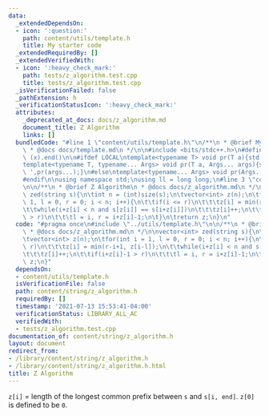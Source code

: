```yaml
---
data:
  _extendedDependsOn:
  - icon: ':question:'
    path: content/utils/template.h
    title: My starter code
  _extendedRequiredBy: []
  _extendedVerifiedWith:
  - icon: ':heavy_check_mark:'
    path: tests/z_algorithm.test.cpp
    title: tests/z_algorithm.test.cpp
  _isVerificationFailed: false
  _pathExtension: h
  _verificationStatusIcon: ':heavy_check_mark:'
  attributes:
    _deprecated_at_docs: docs/z_algorithm.md
    document_title: Z Algorithm
    links: []
  bundledCode: "#line 1 \"content/utils/template.h\"\n/**\n * @brief My starter code\n\
    \ * @docs docs/template.md\n */\n\n#include <bits/stdc++.h>\n#define all(x) (x).begin(),\
    \ (x).end()\n\n#ifdef LOCAL\ntemplate<typename T> void pr(T a){std::cerr<<a<<std::endl;}\n\
    template<typename T, typename... Args> void pr(T a, Args... args){std::cerr<<a<<'\
    \ ',pr(args...);}\n#else\ntemplate<typename... Args> void pr(Args... args){}\n\
    #endif\n\nusing namespace std;\nusing ll = long long;\n#line 3 \"content/string/z_algorithm.h\"\
    \n\n/**\n * @brief Z Algorithm\n * @docs docs/z_algorithm.md\n */\n\nvector<int>\
    \ zed(string s){\n\tint n = (int)size(s);\n\tvector<int> z(n);\n\tfor(int i =\
    \ 1, l = 0, r = 0; i < n; i++){\n\t\tif(i <= r)\n\t\t\tz[i] = min(r-i+1, z[i-l]);\n\
    \t\twhile(i+z[i] < n and s[z[i]] == s[i+z[i]])\n\t\t\tz[i]++;\n\t\tif(i+z[i]-1\
    \ > r)\n\t\t\tl = i, r = i+z[i]-1;\n\t}\n\treturn z;\n}\n"
  code: "#pragma once\n#include \"../utils/template.h\"\n\n/**\n * @brief Z Algorithm\n\
    \ * @docs docs/z_algorithm.md\n */\n\nvector<int> zed(string s){\n\tint n = (int)size(s);\n\
    \tvector<int> z(n);\n\tfor(int i = 1, l = 0, r = 0; i < n; i++){\n\t\tif(i <=\
    \ r)\n\t\t\tz[i] = min(r-i+1, z[i-l]);\n\t\twhile(i+z[i] < n and s[z[i]] == s[i+z[i]])\n\
    \t\t\tz[i]++;\n\t\tif(i+z[i]-1 > r)\n\t\t\tl = i, r = i+z[i]-1;\n\t}\n\treturn\
    \ z;\n}"
  dependsOn:
  - content/utils/template.h
  isVerificationFile: false
  path: content/string/z_algorithm.h
  requiredBy: []
  timestamp: '2021-07-13 15:53:41-04:00'
  verificationStatus: LIBRARY_ALL_AC
  verifiedWith:
  - tests/z_algorithm.test.cpp
documentation_of: content/string/z_algorithm.h
layout: document
redirect_from:
- /library/content/string/z_algorithm.h
- /library/content/string/z_algorithm.h.html
title: Z Algorithm
---
```

`z[i]` = length of the longest common prefix between `s` and `s[i, end]`. `z[0]` is defined to be `0`.
